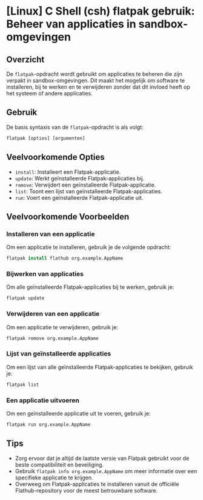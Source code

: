 # [Linux] C Shell (csh) flatpak gebruik: Beheer van applicaties in sandbox-omgevingen

## Overzicht
De `flatpak`-opdracht wordt gebruikt om applicaties te beheren die zijn verpakt in sandbox-omgevingen. Dit maakt het mogelijk om software te installeren, bij te werken en te verwijderen zonder dat dit invloed heeft op het systeem of andere applicaties.

## Gebruik
De basis syntaxis van de `flatpak`-opdracht is als volgt:

```csh
flatpak [opties] [argumenten]
```

## Veelvoorkomende Opties
- `install`: Installeert een Flatpak-applicatie.
- `update`: Werkt geïnstalleerde Flatpak-applicaties bij.
- `remove`: Verwijdert een geïnstalleerde Flatpak-applicatie.
- `list`: Toont een lijst van geïnstalleerde Flatpak-applicaties.
- `run`: Voert een geïnstalleerde Flatpak-applicatie uit.

## Veelvoorkomende Voorbeelden

### Installeren van een applicatie
Om een applicatie te installeren, gebruik je de volgende opdracht:

```csh
flatpak install flathub org.example.AppName
```

### Bijwerken van applicaties
Om alle geïnstalleerde Flatpak-applicaties bij te werken, gebruik je:

```csh
flatpak update
```

### Verwijderen van een applicatie
Om een applicatie te verwijderen, gebruik je:

```csh
flatpak remove org.example.AppName
```

### Lijst van geïnstalleerde applicaties
Om een lijst van alle geïnstalleerde Flatpak-applicaties te bekijken, gebruik je:

```csh
flatpak list
```

### Een applicatie uitvoeren
Om een geïnstalleerde applicatie uit te voeren, gebruik je:

```csh
flatpak run org.example.AppName
```

## Tips
- Zorg ervoor dat je altijd de laatste versie van Flatpak gebruikt voor de beste compatibiliteit en beveiliging.
- Gebruik `flatpak info org.example.AppName` om meer informatie over een specifieke applicatie te krijgen.
- Overweeg om Flatpak-applicaties te installeren vanuit de officiële Flathub-repository voor de meest betrouwbare software.